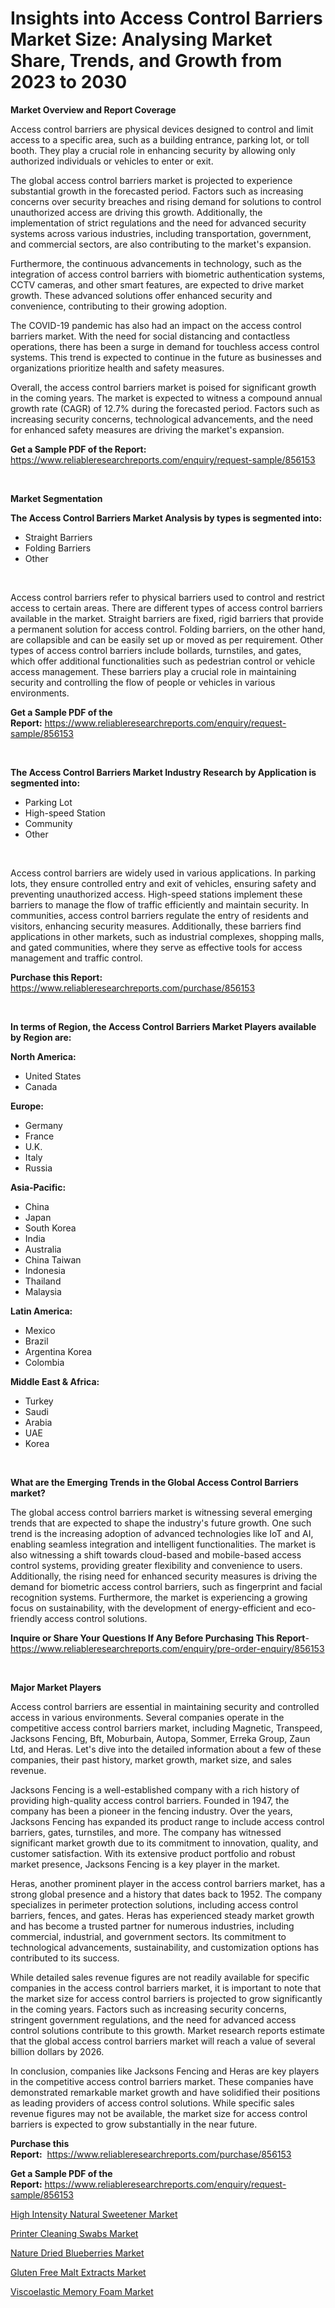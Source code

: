 <p><h1>Insights into Access Control Barriers Market Size: Analysing Market Share, Trends, and Growth from 2023 to 2030</h1></p><p><strong>Market Overview and Report Coverage</strong></p>
<p><p>Access control barriers are physical devices designed to control and limit access to a specific area, such as a building entrance, parking lot, or toll booth. They play a crucial role in enhancing security by allowing only authorized individuals or vehicles to enter or exit.</p><p>The global access control barriers market is projected to experience substantial growth in the forecasted period. Factors such as increasing concerns over security breaches and rising demand for solutions to control unauthorized access are driving this growth. Additionally, the implementation of strict regulations and the need for advanced security systems across various industries, including transportation, government, and commercial sectors, are also contributing to the market's expansion.</p><p>Furthermore, the continuous advancements in technology, such as the integration of access control barriers with biometric authentication systems, CCTV cameras, and other smart features, are expected to drive market growth. These advanced solutions offer enhanced security and convenience, contributing to their growing adoption.</p><p>The COVID-19 pandemic has also had an impact on the access control barriers market. With the need for social distancing and contactless operations, there has been a surge in demand for touchless access control systems. This trend is expected to continue in the future as businesses and organizations prioritize health and safety measures.</p><p>Overall, the access control barriers market is poised for significant growth in the coming years. The market is expected to witness a compound annual growth rate (CAGR) of 12.7% during the forecasted period. Factors such as increasing security concerns, technological advancements, and the need for enhanced safety measures are driving the market's expansion.</p></p>
<p><strong>Get a Sample PDF of the Report:</strong> <a href="https://www.reliableresearchreports.com/enquiry/request-sample/856153">https://www.reliableresearchreports.com/enquiry/request-sample/856153</a></p>
<p>&nbsp;</p>
<p><strong>Market Segmentation</strong></p>
<p><strong>The Access Control Barriers Market Analysis by types is segmented into:</strong></p>
<p><ul><li>Straight Barriers</li><li>Folding Barriers</li><li>Other</li></ul></p>
<p>&nbsp;</p>
<p><p>Access control barriers refer to physical barriers used to control and restrict access to certain areas. There are different types of access control barriers available in the market. Straight barriers are fixed, rigid barriers that provide a permanent solution for access control. Folding barriers, on the other hand, are collapsible and can be easily set up or moved as per requirement. Other types of access control barriers include bollards, turnstiles, and gates, which offer additional functionalities such as pedestrian control or vehicle access management. These barriers play a crucial role in maintaining security and controlling the flow of people or vehicles in various environments.</p></p>
<p><strong>Get a Sample PDF of the Report:</strong>&nbsp;<a href="https://www.reliableresearchreports.com/enquiry/request-sample/856153">https://www.reliableresearchreports.com/enquiry/request-sample/856153</a></p>
<p>&nbsp;</p>
<p><strong>The Access Control Barriers Market Industry Research by Application is segmented into:</strong></p>
<p><ul><li>Parking Lot</li><li>High-speed Station</li><li>Community</li><li>Other</li></ul></p>
<p>&nbsp;</p>
<p><p>Access control barriers are widely used in various applications. In parking lots, they ensure controlled entry and exit of vehicles, ensuring safety and preventing unauthorized access. High-speed stations implement these barriers to manage the flow of traffic efficiently and maintain security. In communities, access control barriers regulate the entry of residents and visitors, enhancing security measures. Additionally, these barriers find applications in other markets, such as industrial complexes, shopping malls, and gated communities, where they serve as effective tools for access management and traffic control.</p></p>
<p><strong>Purchase this Report:</strong>&nbsp; <a href="https://www.reliableresearchreports.com/purchase/856153">https://www.reliableresearchreports.com/purchase/856153</a></p>
<p>&nbsp;</p>
<p><strong>In terms of Region, the Access Control Barriers Market Players available by Region are:</strong></p>
<p>
    <p> <strong> North America: </strong>
        <ul>
            <li>United States</li>
            <li>Canada</li>
        </ul>
        </p> 
    <p> <strong> Europe: </strong>
        <ul>
            <li>Germany</li>
            <li>France</li>
            <li>U.K.</li>
            <li>Italy</li>
            <li>Russia</li>
        </ul>
        </p> 
    <p> <strong> Asia-Pacific: </strong>
        <ul>
            <li>China</li>
            <li>Japan</li>
            <li>South Korea</li>
            <li>India</li>
            <li>Australia</li>
            <li>China Taiwan</li>
            <li>Indonesia</li>
            <li>Thailand</li>
            <li>Malaysia</li>
        </ul>
        </p> 
    <p> <strong> Latin America: </strong>
        <ul>
            <li>Mexico</li>
            <li>Brazil</li>
            <li>Argentina Korea</li>
            <li>Colombia</li>
        </ul>
        </p> 
    <p> <strong> Middle East & Africa: </strong>
        <ul>
            <li>Turkey</li>
            <li>Saudi</li>
            <li>Arabia</li>
            <li>UAE</li>
            <li>Korea</li>
        </ul>
    </p>
    </p>
<p>&nbsp;</p>
<p><strong>What are the Emerging Trends in the Global Access Control Barriers market?</strong></p>
<p><p>The global access control barriers market is witnessing several emerging trends that are expected to shape the industry's future growth. One such trend is the increasing adoption of advanced technologies like IoT and AI, enabling seamless integration and intelligent functionalities. The market is also witnessing a shift towards cloud-based and mobile-based access control systems, providing greater flexibility and convenience to users. Additionally, the rising need for enhanced security measures is driving the demand for biometric access control barriers, such as fingerprint and facial recognition systems. Furthermore, the market is experiencing a growing focus on sustainability, with the development of energy-efficient and eco-friendly access control solutions.</p></p>
<p><strong>Inquire or Share Your Questions If Any Before Purchasing This Report</strong>- <a href="https://www.reliableresearchreports.com/enquiry/pre-order-enquiry/856153">https://www.reliableresearchreports.com/enquiry/pre-order-enquiry/856153</a></p>
<p>&nbsp;</p>
<p><strong>Major Market Players</strong></p>
<p><p>Access control barriers are essential in maintaining security and controlled access in various environments. Several companies operate in the competitive access control barriers market, including Magnetic, Transpeed, Jacksons Fencing, Bft, Moburbain, Autopa, Sommer, Erreka Group, Zaun Ltd, and Heras. Let's dive into the detailed information about a few of these companies, their past history, market growth, market size, and sales revenue.</p><p>Jacksons Fencing is a well-established company with a rich history of providing high-quality access control barriers. Founded in 1947, the company has been a pioneer in the fencing industry. Over the years, Jacksons Fencing has expanded its product range to include access control barriers, gates, turnstiles, and more. The company has witnessed significant market growth due to its commitment to innovation, quality, and customer satisfaction. With its extensive product portfolio and robust market presence, Jacksons Fencing is a key player in the market.</p><p>Heras, another prominent player in the access control barriers market, has a strong global presence and a history that dates back to 1952. The company specializes in perimeter protection solutions, including access control barriers, fences, and gates. Heras has experienced steady market growth and has become a trusted partner for numerous industries, including commercial, industrial, and government sectors. Its commitment to technological advancements, sustainability, and customization options has contributed to its success.</p><p>While detailed sales revenue figures are not readily available for specific companies in the access control barriers market, it is important to note that the market size for access control barriers is projected to grow significantly in the coming years. Factors such as increasing security concerns, stringent government regulations, and the need for advanced access control solutions contribute to this growth. Market research reports estimate that the global access control barriers market will reach a value of several billion dollars by 2026.</p><p>In conclusion, companies like Jacksons Fencing and Heras are key players in the competitive access control barriers market. These companies have demonstrated remarkable market growth and have solidified their positions as leading providers of access control solutions. While specific sales revenue figures may not be available, the market size for access control barriers is expected to grow substantially in the near future.</p></p>
<p><strong>Purchase this Report:</strong>&nbsp;&nbsp;<a href="https://www.reliableresearchreports.com/purchase/856153">https://www.reliableresearchreports.com/purchase/856153</a></p>
<p></p>
<p><strong>Get a Sample PDF of the Report:</strong>&nbsp;<a href="https://www.reliableresearchreports.com/enquiry/request-sample/856153">https://www.reliableresearchreports.com/enquiry/request-sample/856153</a></p>
<p><p><a href="https://www.linkedin.com/pulse/decoding-high-intensity-natural-sweetener-market-deep-dive-3i7me/">High Intensity Natural Sweetener Market</a></p><p><a href="https://medium.com/@jackytorphy/printer-cleaning-swabs-market-analysis-its-cagr-market-segmentation-and-global-industry-overview-e7e2bf68b856">Printer Cleaning Swabs Market</a></p><p><a href="https://www.linkedin.com/pulse/nature-dried-blueberries-market-size-share-global-analysis-57pye/">Nature Dried Blueberries Market</a></p><p><a href="https://www.linkedin.com/pulse/gluten-free-malt-extracts-market-size-share-amp-trends-analysis-ctnee/">Gluten Free Malt Extracts Market</a></p><p><a href="https://medium.com/@ashlybednar2023/viscoelastic-memory-foam-market-analysis-its-cagr-market-segmentation-and-global-industry-a5de69a4462f">Viscoelastic Memory Foam Market</a></p></p>